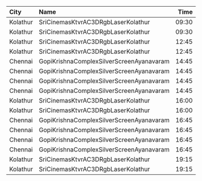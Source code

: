 | City     | Name                                     |  Time | Type        | Price | Capacity | Booked |
| :------- | :--------------------------------------- | ----: | :---------- | ----: | -------: | -----: |
| Kolathur | SriCinemasKtvrAC3DRgbLaserKolathur       | 09:30 | Gold        |  110₹ |      184 |     92 |
| Kolathur | SriCinemasKtvrAC3DRgbLaserKolathur       | 09:30 | Silver      |   50₹ |       20 |     10 |
| Kolathur | SriCinemasKtvrAC3DRgbLaserKolathur       | 12:45 | Gold        |  110₹ |      184 |     92 |
| Kolathur | SriCinemasKtvrAC3DRgbLaserKolathur       | 12:45 | Silver      |   50₹ |       20 |     10 |
| Chennai  | GopiKrishnaComplexSilverScreenAyanavaram | 14:45 | Balcony     |  100₹ |       43 |      3 |
| Chennai  | GopiKrishnaComplexSilverScreenAyanavaram | 14:45 | FirstClass  |  100₹ |      104 |     69 |
| Chennai  | GopiKrishnaComplexSilverScreenAyanavaram | 14:45 | SecondClass |  100₹ |       37 |      0 |
| Chennai  | GopiKrishnaComplexSilverScreenAyanavaram | 14:45 | ThirdClass  |  100₹ |       13 |      0 |
| Kolathur | SriCinemasKtvrAC3DRgbLaserKolathur       | 16:00 | Gold        |  110₹ |      184 |     92 |
| Kolathur | SriCinemasKtvrAC3DRgbLaserKolathur       | 16:00 | Silver      |   50₹ |       20 |     10 |
| Chennai  | GopiKrishnaComplexSilverScreenAyanavaram | 16:45 | Balcony     |  100₹ |       43 |      3 |
| Chennai  | GopiKrishnaComplexSilverScreenAyanavaram | 16:45 | FirstClass  |  100₹ |      104 |     69 |
| Chennai  | GopiKrishnaComplexSilverScreenAyanavaram | 16:45 | SecondClass |  100₹ |       37 |      0 |
| Chennai  | GopiKrishnaComplexSilverScreenAyanavaram | 16:45 | ThirdClass  |  100₹ |       13 |      0 |
| Kolathur | SriCinemasKtvrAC3DRgbLaserKolathur       | 19:15 | Gold        |  110₹ |      184 |     92 |
| Kolathur | SriCinemasKtvrAC3DRgbLaserKolathur       | 19:15 | Silver      |   50₹ |       20 |     10 |